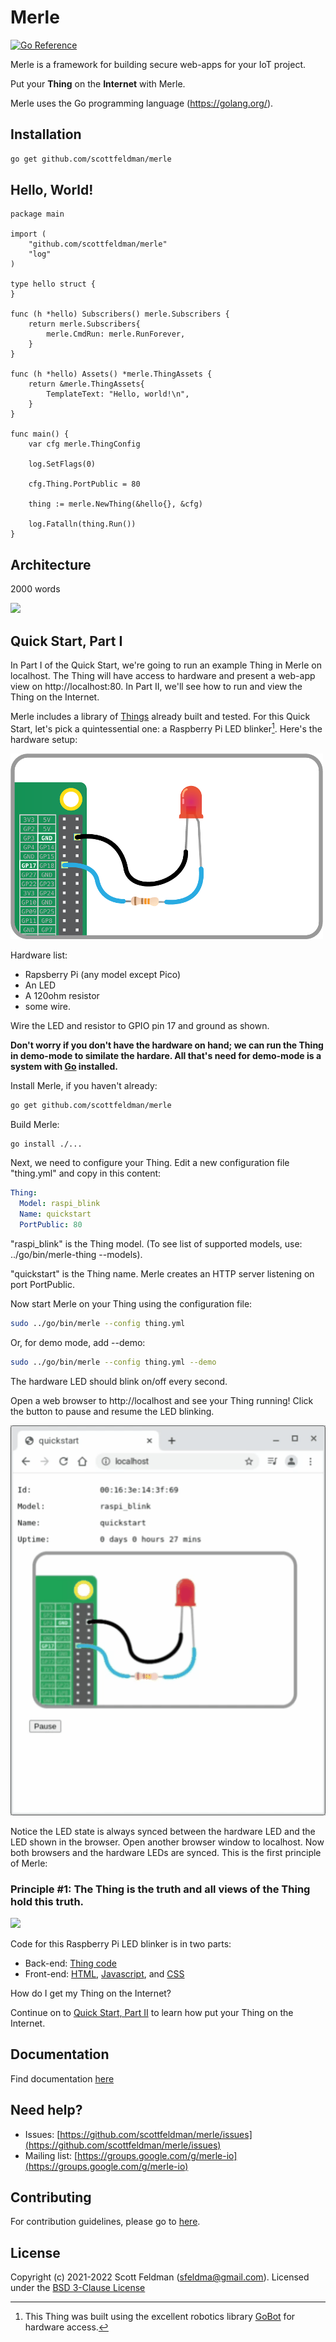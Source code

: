 # Merle

[![Go Reference](https://pkg.go.dev/badge/pkg.dev.go/github.com/scottfeldman/merle.svg)](https://pkg.go.dev/github.com/scottfeldman/merle)

Merle is a framework for building secure web-apps for your IoT project.

Put your **Thing** on the **Internet** with Merle.

Merle uses the Go programming language (https://golang.org/).

## Installation

```sh
go get github.com/scottfeldman/merle
```

## Hello, World!

```golang
package main

import (
	"github.com/scottfeldman/merle"
	"log"
)

type hello struct {
}

func (h *hello) Subscribers() merle.Subscribers {
	return merle.Subscribers{
		merle.CmdRun: merle.RunForever,
	}
}

func (h *hello) Assets() *merle.ThingAssets {
	return &merle.ThingAssets{
		TemplateText: "Hello, world!\n",
	}
}

func main() {
	var cfg merle.ThingConfig

	log.SetFlags(0)

	cfg.Thing.PortPublic = 80

	thing := merle.NewThing(&hello{}, &cfg)

	log.Fatalln(thing.Run())
}
```

## Architecture

2000 words

<img src="https://docs.google.com/drawings/d/e/2PACX-1vSkx75Ta5MePFXAM_O1C5voMNJ8aguUg8ahdgCNCw9MTpOkI3wgeFrcEUpYfoN0-_OFyQe37uAmVnRk/pub?w=1400&amp;h=580">

## Quick Start, Part I

In Part I of the Quick Start, we're going to run an example Thing in Merle on localhost.  The Thing will have access to hardware and present a web-app view on http://localhost:80.  In Part II, we'll see how to run and view the Thing on the Internet.

Merle includes a library of [Things](things/README.md) already built and tested.  For this Quick Start, let's pick a quintessential one: a Raspberry Pi LED blinker[^1].  Here's the hardware setup:

![raspi_blink](web/images/raspi_blink/led-gpio17-off-small.png)

Hardware list:
- Rapsberry Pi (any model except Pico)
- An LED
- A 120ohm resistor
- some wire.

Wire the LED and resistor to GPIO pin 17 and ground as shown.

**Don't worry if you don't have the hardware on hand; we can run the Thing in demo-mode to similate the hardare.  All that's need for demo-mode is a system with [Go](https://go.dev/) installed.**

Install Merle, if you haven't already:

```sh
go get github.com/scottfeldman/merle
```

Build Merle:

```sh
go install ./...
```

Next, we need to configure your Thing.  Edit a new configuration file "thing.yml" and copy in this content:

```yaml
Thing:
  Model: raspi_blink
  Name: quickstart
  PortPublic: 80
```

"raspi_blink" is the Thing model.  (To see list of supported models, use: ../go/bin/merle-thing --models).

"quickstart" is the Thing name.  Merle creates an HTTP server listening on port PortPublic.

Now start Merle on your Thing using the configuration file:

````sh
sudo ../go/bin/merle --config thing.yml
````

Or, for demo mode, add --demo:


````sh
sudo ../go/bin/merle --config thing.yml --demo
````

The hardware LED should blink on/off every second.

Open a web browser to http://localhost and see your Thing running!  Click the button to pause and resume the LED blinking.  

![raspi_blink](web/images/raspi_blink/led-gpio17-animation.gif?raw=true)

Notice the LED state is always synced between the hardware LED and the LED shown in the browser.  Open another browser window to localhost.  Now both browsers and the hardware LEDs are synced.  This is the first principle of Merle:

### Principle #1: The Thing is the truth and all views of the Thing hold this truth.

<img src="https://docs.google.com/drawings/d/e/2PACX-1vSFA_YrT_qzAuwEeaWBx979uzXB_IQU0mDUEhc0ogqgAONlSirhV_NDgLUzrYCP484qR5QdZqqPhO-M/pub?w=1226&amp;h=938">

Code for this Raspberry Pi LED blinker is in two parts:
  - Back-end: [Thing code](things/raspi_blink/raspi_blink.go)
  - Front-end: [HTML](web/templates/raspi_blink.html), [Javascript](web/js/raspi_blink.js), and [CSS](web/css/raspi_blink.css)

How do I get my Thing on the Internet?

Continue on to [Quick Start, Part II](README-QS2.md) to learn how put your Thing on the Internet.

## Documentation

Find documentation [here](https://pkg.go.dev/github.com/scottfeldman/merle)

## Need help?
* Issues: [https://github.com/scottfeldman/merle/issues](https://github.com/scottfeldman/merle/issues)
* Mailing list: [https://groups.google.com/g/merle-io](https://groups.google.com/g/merle-io)

## Contributing
For contribution guidelines, please go to [here](https://github.com/scottfeldman/merle/blob/main/CONTRIBUTING.md).

## License
Copyright (c) 2021-2022 Scott Feldman (sfeldma@gmail.com).  Licensed under the [BSD 3-Clause License](https://github.com/scottfeldman/merle/blob/main/LICENSE)

[^1]: This Thing was built using the excellent robotics library [GoBot](https://gobot.io) for hardware access.
